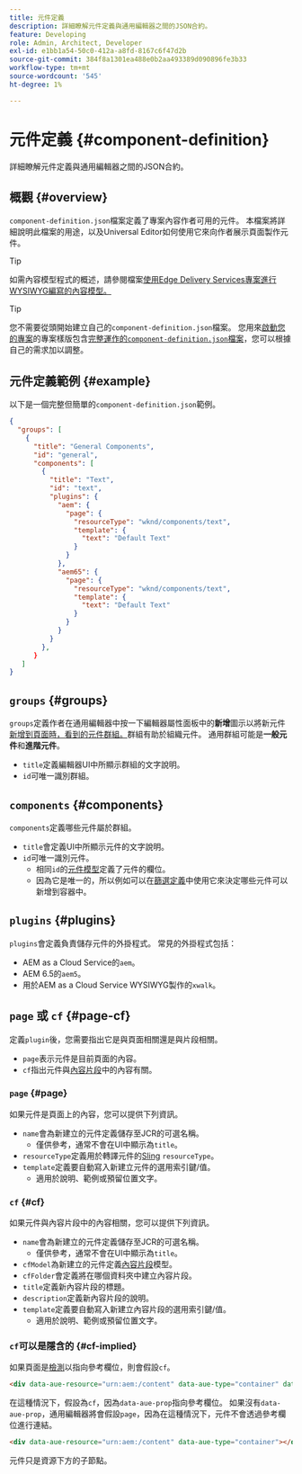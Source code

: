 ```yaml
---
title: 元件定義
description: 詳細瞭解元件定義與通用編輯器之間的JSON合約。
feature: Developing
role: Admin, Architect, Developer
exl-id: e1bb1a54-50c0-412a-a8fd-8167c6f47d2b
source-git-commit: 384f8a1301ea488e0b2aa493389d090896fe3b33
workflow-type: tm+mt
source-wordcount: '545'
ht-degree: 1%

---
```


# 元件定義 {#component-definition}

詳細瞭解元件定義與通用編輯器之間的JSON合約。

## 概觀 {#overview}

`component-definition.json`檔案定義了專案內容作者可用的元件。 本檔案將詳細說明此檔案的用途，以及Universal Editor如何使用它來向作者展示頁面製作元件。

>[!TIP]
>
>如需內容模型程式的概述，請參閱檔案[使用Edge Delivery Services專案進行WYSIWYG編寫的內容模型。](/help/edge/wysiwyg-authoring/content-modeling.md)

>[!TIP]
>
>您不需要從頭開始建立自己的`component-definition.json`檔案。 您用來[啟動您的專案](/help/edge/wysiwyg-authoring/edge-dev-getting-started.md)的專案樣版包含[完整運作的`component-definition.json`檔案](https://github.com/adobe-rnd/aem-boilerplate-xwalk/blob/main/component-definition.json)，您可以根據自己的需求加以調整。

## 元件定義範例 {#example}

以下是一個完整但簡單的`component-definition.json`範例。

```json
{
  "groups": [
    {
      "title": "General Components",
      "id": "general",
      "components": [
        {
          "title": "Text",
          "id": "text",
          "plugins": {
            "aem": {
              "page": {
                "resourceType": "wknd/components/text",
                "template": {
                  "text": "Default Text"
                }
              }
            },
            "aem65": {
              "page": {
                "resourceType": "wknd/components/text",
                "template": {
                  "text": "Default Text"
                }
              }
            }
          }
        },
      }
   ]
}
```

## `groups` {#groups}

`groups`定義作者在通用編輯器中按一下編輯器屬性面板中的&#x200B;**新增**&#x200B;圖示以將新元件[新增到頁面時，看到的元件群組。](/help/sites-cloud/authoring/universal-editor/authoring.md#adding-components)群組有助於組織元件。 通用群組可能是&#x200B;**一般元件**&#x200B;和&#x200B;**進階元件**。

* `title`定義編輯器UI中所顯示群組的文字說明。
* `id`可唯一識別群組。

## `components` {#components}

`components`定義哪些元件屬於群組。

* `title`會定義UI中所顯示元件的文字說明。
* `id`可唯一識別元件。
   * 相同`id`的[元件模型](/help/implementing/universal-editor/field-types.md#model-structure)定義了元件的欄位。
   * 因為它是唯一的，所以例如可以在[篩選定義](/help/implementing/universal-editor/filtering.md)中使用它來決定哪些元件可以新增到容器中。

## `plugins` {#plugins}

`plugins`會定義負責儲存元件的外掛程式。 常見的外掛程式包括：

* AEM as a Cloud Service的`aem`。
* AEM 6.5的`aem5`。
* 用於AEM as a Cloud Service WYSIWYG製作的`xwalk`。

## `page` 或 `cf` {#page-cf}

定義`plugin`後，您需要指出它是與頁面相關還是與片段相關。

* `page`表示元件是目前頁面的內容。
* `cf`指出元件與[內容片段](/help/assets/content-fragments/content-fragments.md)中的內容有關。

### `page` {#page}

如果元件是頁面上的內容，您可以提供下列資訊。

* `name`會為新建立的元件定義儲存至JCR的可選名稱。
   * 僅供參考，通常不會在UI中顯示為`title`。
* `resourceType`定義用於轉譯元件的[Sling](/help/implementing/developing/introduction/sling-cheatsheet.md) `resourceType`。
* `template`定義要自動寫入新建立元件的選用索引鍵/值。
   * 適用於說明、範例或預留位置文字。

### `cf` {#cf}

如果元件與內容片段中的內容相關，您可以提供下列資訊。

* `name`會為新建立的元件定義儲存至JCR的可選名稱。
   * 僅供參考，通常不會在UI中顯示為`title`。
* `cfModel`為新建立的元件定義[內容片段](/help/assets/content-fragments/content-fragments-models.md)模型。
* `cfFolder`會定義將在哪個資料夾中建立內容片段。
* `title`定義新內容片段的標題。
* `description`定義新內容片段的說明。
* `template`定義要自動寫入新建立內容片段的選用索引鍵/值。
   * 適用於說明、範例或預留位置文字。

### `cf`可以是隱含的 {#cf-implied}

如果頁面是[檢測](/help/implementing/universal-editor/getting-started.md#instrument-page)以指向參考欄位，則會假設`cf`。

```html
<div data-aue-resource="urn:aem:/content" data-aue-type="container" data-aue-prop="field"></div>
```

在這種情況下，假設為`cf`，因為`data-aue-prop`指向參考欄位。 如果沒有`data-aue-prop`，通用編輯器將會假設`page`，因為在這種情況下，元件不會透過參考欄位進行連結。

```html
<div data-aue-resource="urn:aem:/content" data-aue-type="container"></div>
```

元件只是資源下方的子節點。

